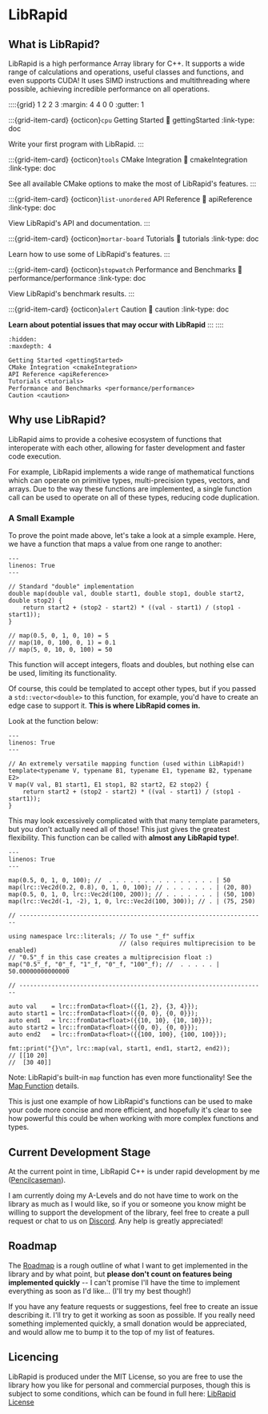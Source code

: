 # LibRapid

## What is LibRapid?

LibRapid is a high performance Array library for C++. It supports a wide range of calculations and operations, useful
classes and functions, and even supports CUDA! It uses SIMD instructions and multithreading where possible, achieving
incredible performance on all operations.

::::{grid} 1 2 2 3
:margin: 4 4 0 0
:gutter: 1

:::{grid-item-card} {octicon}`cpu` Getting Started
:link: gettingStarted
:link-type: doc

Write your first program with LibRapid.
:::

:::{grid-item-card} {octicon}`tools` CMake Integration
:link: cmakeIntegration
:link-type: doc

See all available CMake options to make the most of LibRapid's features.
:::

:::{grid-item-card} {octicon}`list-unordered` API Reference
:link: apiReference
:link-type: doc

View LibRapid's API and documentation.
:::

:::{grid-item-card} {octicon}`mortar-board` Tutorials
:link: tutorials
:link-type: doc

Learn how to use some of LibRapid's features.
:::

:::{grid-item-card} {octicon}`stopwatch` Performance and Benchmarks
:link: performance/performance
:link-type: doc

View LibRapid's benchmark results.
:::

:::{grid-item-card} {octicon}`alert` Caution
:link: caution
:link-type: doc

**Learn about potential issues that may occur with LibRapid**
:::
::::

```{toctree}
:hidden:
:maxdepth: 4

Getting Started <gettingStarted>
CMake Integration <cmakeIntegration>
API Reference <apiReference>
Tutorials <tutorials>
Performance and Benchmarks <performance/performance>
Caution <caution>
```

## Why use LibRapid?

LibRapid aims to provide a cohesive ecosystem of functions that interoperate with each other, allowing for faster
development and faster code execution.

For example, LibRapid implements a wide range of mathematical functions which can operate on primitive types,
multi-precision types, vectors, and arrays. Due to the way these functions are implemented, a single function call can
be used to operate on all of these types, reducing code duplication.

### A Small Example

To prove the point made above, let's take a look at a simple example. Here, we have a function that maps a value from
one range to another:

```{code-block} cpp
---
linenos: True
---

// Standard "double" implementation
double map(double val, double start1, double stop1, double start2, double stop2) {
    return start2 + (stop2 - start2) * ((val - start1) / (stop1 - start1));
}

// map(0.5, 0, 1, 0, 10) = 5
// map(10, 0, 100, 0, 1) = 0.1
// map(5, 0, 10, 0, 100) = 50
```

This function will accept integers, floats and doubles, but nothing else can be used, limiting its functionality.

Of course, this could be templated to accept other types, but if you passed a ``std::vector<double>`` to this function,
for example, you'd have to create an edge case to support it. **This is where LibRapid comes in.**

Look at the function below:

```{code-block} cpp
---
linenos: True
---

// An extremely versatile mapping function (used within LibRapid!)
template<typename V, typename B1, typename E1, typename B2, typename E2>
V map(V val, B1 start1, E1 stop1, B2 start2, E2 stop2) {
    return start2 + (stop2 - start2) * ((val - start1) / (stop1 - start1));
}
```

This may look excessively complicated with that many template parameters, but you don't actually need all of those! This
just gives the greatest flexibility. This function can be called with **almost any LibRapid type!**.

```{code-block} cpp
---
linenos: True
---

map(0.5, 0, 1, 0, 100); //  . . . . . . . . . . . . . . . | 50
map(lrc::Vec2d(0.2, 0.8), 0, 1, 0, 100); // . . . . . . . | (20, 80)
map(0.5, 0, 1, 0, lrc::Vec2d(100, 200)); // . . . . . . . | (50, 100)
map(lrc::Vec2d(-1, -2), 1, 0, lrc::Vec2d(100, 300)); // . | (75, 250)

// ---------------------------------------------------------------------

using namespace lrc::literals; // To use "_f" suffix
                               // (also requires multiprecision to be enabled)
// "0.5"_f in this case creates a multiprecision float :)
map("0.5"_f, "0"_f, "1"_f, "0"_f, "100"_f); //  . . . . . | 50.00000000000000

// ---------------------------------------------------------------------

auto val    = lrc::fromData<float>({{1, 2}, {3, 4}});
auto start1 = lrc::fromData<float>({{0, 0}, {0, 0}});
auto end1   = lrc::fromData<float>({{10, 10}, {10, 10}});
auto start2 = lrc::fromData<float>({{0, 0}, {0, 0}});
auto end2   = lrc::fromData<float>({{100, 100}, {100, 100}});

fmt::print("{}\n", lrc::map(val, start1, end1, start2, end2));
// [[10 20]
//  [30 40]]
```

Note: LibRapid's built-in ``map`` function has even more functionality! See
the [Map Function](https://librapid.readthedocs.io/en/latest/api/function_namespacelibrapid_1a71f1f30a0e28c08131ca1b7ebdc26bd1.html?highlight=map)
details.

This is just one example of how LibRapid's functions can be used to make your code more concise and more efficient, and
hopefully it's clear to see how powerful this could be when working with more complex functions and types.

## Current Development Stage

At the current point in time, LibRapid C++ is under rapid development by
me ([Pencilcaseman](https://github.com/Pencilcaseman)).

I am currently doing my A-Levels and do not have time to work on the library as much as I would like, so if you or
someone you know might be willing to support the development of the library, feel free to create a pull request or chat
to us on [Discord](https://discord.com/invite/cGxTFTgCAC). Any help is greatly appreciated!

## Roadmap

The [Roadmap](https://github.com/orgs/LibRapid/projects/5/) is a rough outline of what I want to get implemented
in the library and by what point, but **please don't count on features being implemented quickly** -- I can't promise
I'll have the time to implement everything as soon as I'd like... (I'll try my best though!)

If you have any feature requests or suggestions, feel free to create an issue describing it. I'll try to get it working
as soon as possible. If you really need something implemented quickly, a small donation would be appreciated, and would
allow me to bump it to the top of my list of features.

## Licencing

LibRapid is produced under the MIT License, so you are free to use the library
how you like for personal and commercial purposes, though this is subject to
some conditions, which can be found in full
here: [LibRapid License](https://github.com/Pencilcaseman/librapid/blob/master/LICENSE)
